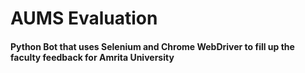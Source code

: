 <h1>AUMS Evaluation</h1>

<h4>Python Bot that uses Selenium and Chrome WebDriver to fill up the faculty feedback for Amrita University</h4>
